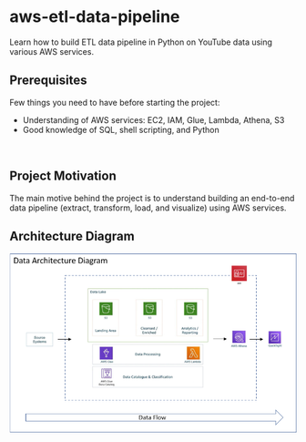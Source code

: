 # aws-etl-data-pipeline

Learn how to build ETL data pipeline in Python on YouTube data using various AWS services.

## Prerequisites
Few things you need to have before starting the project:
- Understanding of AWS services: EC2, IAM, Glue, Lambda, Athena, S3
- Good knowledge of SQL, shell scripting, and Python
<br />

## Project Motivation
The main motive behind the project is to understand building an end-to-end data pipeline (extract, transform, load, and visualize) using AWS services. 

## Architecture Diagram
![Data_Architecture_Diagram](https://github.com/shivananda199/aws-etl-pipeline-on-youtube-data/blob/master/Data_Architecture_Diagram.png)
